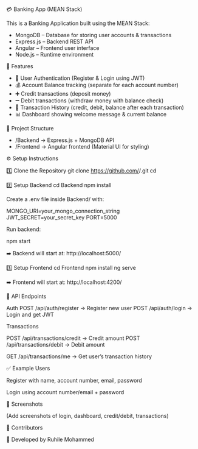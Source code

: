 💳 Banking App (MEAN Stack)

This is a Banking Application built using the MEAN Stack:
- MongoDB – Database for storing user accounts & transactions
- Express.js – Backend REST API
- Angular – Frontend user interface
- Node.js – Runtime environment
 
🚀 Features

- 🔐 User Authentication (Register & Login using JWT)
- 💰 Account Balance tracking (separate for each account number)
- ➕ Credit transactions (deposit money)
- ➖ Debit transactions (withdraw money with balance check)
- 📜 Transaction History (credit, debit, balance after each transaction)
- 📊 Dashboard showing welcome message & current balance

📂 Project Structure
- /Backend   → Express.js + MongoDB API
- /Frontend  → Angular frontend (Material UI for styling)  


⚙️ Setup Instructions

1️⃣ Clone the Repository
git clone https://github.com/<your-username>/<your-repo-name>.git
cd <your-repo-name>

2️⃣ Setup Backend
cd Backend
npm install


Create a .env file inside Backend/ with:

MONGO_URI=your_mongo_connection_string
JWT_SECRET=your_secret_key
PORT=5000


Run backend:

npm start


➡️ Backend will start at: http://localhost:5000/

3️⃣ Setup Frontend
cd Frontend
npm install
ng serve


➡️ Frontend will start at: http://localhost:4200/

🧪 API Endpoints

Auth
POST /api/auth/register → Register new user
POST /api/auth/login → Login and get JWT

Transactions

POST /api/transactions/credit → Credit amount
POST /api/transactions/debit → Debit amount

GET /api/transactions/me → Get user’s transaction history

✅ Example Users

Register with name, account number, email, password

Login using account number/email + password

📸 Screenshots

(Add screenshots of login, dashboard, credit/debit, transactions)

🙌 Contributors

👤 Developed by Ruhile Mohammed
